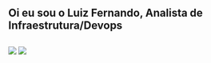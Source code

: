 ## Oi eu sou o Luiz Fernando, Analista de Infraestrutura/Devops

  
  ##
 
<div> 
  
   <a href = "mailto:lfreitasmainardes@gmail.com"><img src="https://img.shields.io/badge/-Gmail-%23333?style=for-the-badge&logo=gmail&logoColor=white" target="_blank"></a>
  <a href="https://www.linkedin.com/in/luizfernandofreitasmainardes/" target="_blank"><img src="https://img.shields.io/badge/-LinkedIn-%230077B5?style=for-the-badge&logo=linkedin&logoColor=white" target="_blank"></a> 
  
</div>
